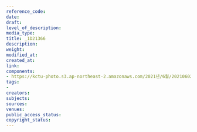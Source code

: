 ```yaml
---
reference_code: 
date: 
draft: 
level_of_description: 
media_type: 
title: _1D21366
description: 
weight: 
modified_at: 
created_at: 
link: 
components:
- https://kctu-photo.s3.ap-northeast-2.amazonaws.com/2021년/6월/20210602_산재처리+지연+근본+대책수립!+민주노총+결의대회/_1D21366.jpg
tags:
- 
creators: 
subjects: 
sources: 
venues: 
public_access_status: 
copyright_status: 
---
```

